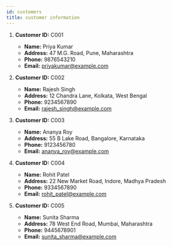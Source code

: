 ```yaml
---
id: customers
title: customer information
---
```


1. **Customer ID:** C001

   - **Name:** Priya Kumar
   - **Address:** 47 M.G. Road, Pune, Maharashtra
   - **Phone:** 9876543210
   - **Email:** priyakumar@example.com

2. **Customer ID:** C002

   - **Name:** Rajesh Singh
   - **Address:** 12 Chandra Lane, Kolkata, West Bengal
   - **Phone:** 9234567890
   - **Email:** rajesh_singh@example.com

3. **Customer ID:** C003

   - **Name:** Ananya Roy
   - **Address:** 55 B Lake Road, Bangalore, Karnataka
   - **Phone:** 9123456780
   - **Email:** ananya_roy@example.com

4. **Customer ID:** C004

   - **Name:** Rohit Patel
   - **Address:** 22 New Market Road, Indore, Madhya Pradesh
   - **Phone:** 9334567890
   - **Email:** rohit_patel@example.com

5. **Customer ID:** C005
   - **Name:** Sunita Sharma
   - **Address:** 78 West End Road, Mumbai, Maharashtra
   - **Phone:** 9445678901
   - **Email:** sunita_sharma@example.com
